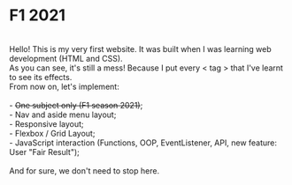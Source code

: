 # F1 2021
<br>Hello! This is my very first website. It was built when I was learning web development (HTML and CSS).
<br>As you can see, it's still a mess! Because I put every < tag > that I've learnt to see its effects.
<br>From now on, let's implement:
<br>
<br> - <strike>One subject only (F1 season 2021)</strike>;
<br> - Nav and aside menu layout;
<br> - Responsive layout;
<br> - Flexbox / Grid Layout;
<br> - JavaScript interaction (Functions, OOP, EventListener, API, new feature: User "Fair Result");
<br>
<br>And for sure, we don't need to stop here.<br>
